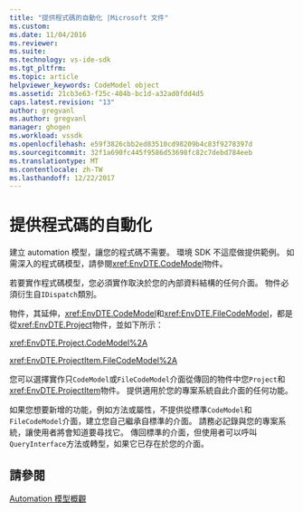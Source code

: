 ```yaml
---
title: "提供程式碼的自動化 |Microsoft 文件"
ms.custom: 
ms.date: 11/04/2016
ms.reviewer: 
ms.suite: 
ms.technology: vs-ide-sdk
ms.tgt_pltfrm: 
ms.topic: article
helpviewer_keywords: CodeModel object
ms.assetid: 21cb3e63-f25c-404b-bc1d-a32ad0fdd4d5
caps.latest.revision: "13"
author: gregvanl
ms.author: gregvanl
manager: ghogen
ms.workload: vssdk
ms.openlocfilehash: e59f3826cbb2ed83510cd98209b4c83f9278397d
ms.sourcegitcommit: 32f1a690fc445f9586d53698fc82c7debd784eeb
ms.translationtype: MT
ms.contentlocale: zh-TW
ms.lasthandoff: 12/22/2017
---
```

# <a name="providing-automation-for-code"></a>提供程式碼的自動化
建立 automation 模型，讓您的程式碼不需要。 環境 SDK 不這麼做提供範例。 如需深入的程式碼模型，請參閱<xref:EnvDTE.CodeModel>物件。  
  
 若要實作程式碼模型，您必須實作取決於您的內部資料結構的任何介面。 物件必須衍生自`IDispatch`類別。  
  
 物件，其延伸，<xref:EnvDTE.CodeModel>和<xref:EnvDTE.FileCodeModel>，都是從<xref:EnvDTE.Project>物件，並如下所示：  
  
 <xref:EnvDTE.Project.CodeModel%2A>  
  
 <xref:EnvDTE.ProjectItem.FileCodeModel%2A>  
  
 您可以選擇實作只`CodeModel`或`FileCodeModel`介面從傳回的物件中您`Project`和<xref:EnvDTE.ProjectItem>物件。 提供適用於您的專案系統自此介面的任何功能。  
  
 如果您想要新增的功能，例如方法或屬性，不提供從標準`CodeModel`和`FileCodeModel`介面，建立您自己繼承自標準的介面。 請務必記錄與您的專案系統，讓使用者將會知道要尋找它。 傳回標準的介面，但使用者可以呼叫`QueryInterface`方法或轉型，如果它已存在於您的介面。  
  
## <a name="see-also"></a>請參閱  
 [Automation 模型概觀](../../extensibility/internals/automation-model-overview.md)